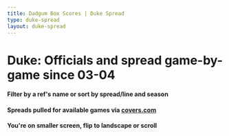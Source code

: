 ```yaml
---
title: Dadgum Box Scores | Duke Spread
type: duke-spread
layout: duke-spread
---
```


# Duke: Officials and spread game-by-game since 03-04 

#### Filter by a ref's name or sort by spread/line and season

#### Spreads pulled for available games via [covers.com](https://www.covers.com/pageLoader/pageLoader.aspx?page=/data/ncb/teams/pastresults/2017-2018/team2266.html)

<h4 class="d-sm-none">You're on smaller screen, flip to landscape or scroll</h4>